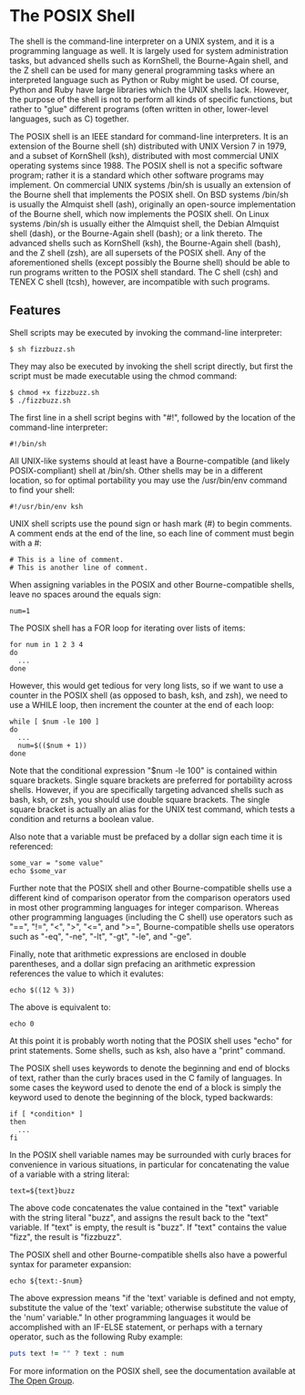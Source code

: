 # The POSIX Shell

The shell is the command-line interpreter on a UNIX system, and it is a programming language as well. It is largely used for system administration tasks, but advanced shells such as KornShell, the Bourne-Again shell, and the Z shell can be used for many general programming tasks where an interpreted language such as Python or Ruby might be used. Of course, Python and Ruby have large libraries which the UNIX shells lack. However, the purpose of the shell is not to perform all kinds of specific functions, but rather to "glue" different programs (often written in other, lower-level languages, such as C) together. 

The POSIX shell is an IEEE standard for command-line interpreters. It is an extension of the Bourne shell (sh) distributed with UNIX Version 7 in 1979, and a subset of KornShell (ksh), distributed with most commercial UNIX operating systems since 1988. The POSIX shell is not a specific software program; rather it is a standard which other software programs may implement. On commercial UNIX systems /bin/sh is usually an extension of the Bourne shell that implements the POSIX shell. On BSD systems /bin/sh is usually the Almquist shell (ash), originally an open-source implementation of the Bourne shell, which now implements the POSIX shell. On Linux systems /bin/sh is usually either the Almquist shell, the Debian Almquist shell (dash), or the Bourne-Again shell (bash); or a link thereto. The advanced shells such as KornShell (ksh), the Bourne-Again shell (bash), and the Z shell (zsh), are all supersets of the POSIX shell. Any of the aforementioned shells (except possibly the Bourne shell) should be able to run programs written to the POSIX shell standard. The C shell (csh) and TENEX C shell (tcsh), however, are incompatible with such programs.

## Features

Shell scripts may be executed by invoking the command-line interpreter:

```
$ sh fizzbuzz.sh
```

They may also be executed by invoking the shell script directly, but first the script must be made executable using the chmod command:

```
$ chmod +x fizzbuzz.sh
$ ./fizzbuzz.sh
```

The first line in a shell script begins with "#!", followed by the location of the command-line interpreter:

```Shell
#!/bin/sh
```

All UNIX-like systems should at least have a Bourne-compatible (and likely POSIX-compliant) shell at /bin/sh. Other shells may be in a different location, so for optimal portability you may use the /usr/bin/env command to find your shell:

```Shell
#!/usr/bin/env ksh
```

UNIX shell scripts use the pound sign or hash mark (#) to begin comments. A comment ends at the end of the line, so each line of comment must begin with a #:

```Shell
# This is a line of comment.
# This is another line of comment.
```

When assigning variables in the POSIX and other Bourne-compatible shells, leave no spaces around the equals sign:

```Shell
num=1
```

The POSIX shell has a FOR loop for iterating over lists of items:

```Shell
for num in 1 2 3 4
do
  ... 
done
```

However, this would get tedious for very long lists, so if we want to use a counter in the POSIX shell (as opposed to bash, ksh, and zsh), we need to use a WHILE loop, then increment the counter at the end of each loop:

```Shell
while [ $num -le 100 ]
do
  ...
  num=$(($num + 1))
done
```

Note that the conditional expression "$num -le 100" is contained within square brackets. Single square brackets are preferred for portability across shells. However, if you are specifically targeting advanced shells such as bash, ksh, or zsh, you should use double square brackets. The single square bracket is actually an alias for the UNIX test command, which tests a condition and returns a boolean value.

Also note that a variable must be prefaced by a dollar sign each time it is referenced:

```Shell
some_var = "some value"
echo $some_var
```

Further note that the POSIX shell and other Bourne-compatible shells use a different kind of comparison operator from the comparison operators used in most other programming languages for integer comparison. Whereas other programming languages (including the C shell) use operators such as "==", "!=", "<", ">", "<=", and ">=", Bourne-compatible shells use operators such as "-eq", "-ne", "-lt", "-gt", "-le", and "-ge".

Finally, note that arithmetic expressions are enclosed in double parentheses, and a dollar sign prefacing an arithmetic expression references the value to which it evalutes:

```Shell
echo $((12 % 3))
```

The above is equivalent to:

```Shell
echo 0
```

At this point it is probably worth noting that the POSIX shell uses "echo" for print statements. Some shells, such as ksh, also have a "print" command.

The POSIX shell uses keywords to denote the beginning and end of blocks of text, rather than the curly braces used in the C family of languages. In some cases the keyword used to denote the end of a block is simply the keyword used to denote the beginning of the block, typed backwards:

```Shell
if [ *condition* ]
then
  ...
fi
```

In the POSIX shell variable names may be surrounded with curly braces for convenience in various situations, in particular for concatenating the value of a variable with a string literal:

```Shell
text=${text}buzz
```

The above code concatenates the value contained in the "text" variable with the string literal "buzz", and assigns the result back to the "text" variable. If "text" is empty, the result is "buzz". If "text" contains the value "fizz", the result is "fizzbuzz".

The POSIX shell and other Bourne-compatible shells also have a powerful syntax for parameter expansion:

```Shell
echo ${text:-$num}
```

The above expression means "if the 'text' variable is defined and not empty, substitute the value of the 'text' variable; otherwise substitute the value of the 'num' variable." In other programming languages it would be accomplished with an IF-ELSE statement, or perhaps with a ternary operator, such as the following Ruby example:

```Ruby
puts text != "" ? text : num 
```

For more information on the POSIX shell, see the documentation available at <a href = "http://pubs.opengroup.org/onlinepubs/009695399/utilities/xcu_chap02.html">The Open Group</a>.
